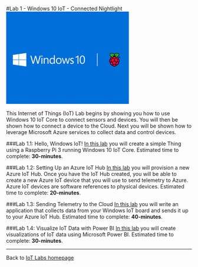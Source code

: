 #Lab 1 - Windows 10 IoT - Connected Nightlight
![Windows 10 IoT](/images/windows10-iot.png "Windows 10 IoT")

This Internet of Things (IoT) Lab begins by showing you how to use Windows 10 IoT Core to connect sensors and devices. You will then be shown how to connect a device to the Cloud. Next you will be shown how to leverage Microsoft Azure services to collect data and control devices.  



###Lab 1.1: Hello, Windows IoT!
[In this lab](/content/lab-1-1-hello-windows-iot.md) you will create a simple Thing using a Raspberry Pi 3 running Windows 10 IoT Core.
Estimated time to complete: **30-minutes**. 

###Lab 1.2: Setting Up an Azure IoT Hub
[In this lab](/content/lab-1-2-setting-up-an-azure-iot-hub.md) you will provision a new Azure IoT Hub. Once you have the IoT Hub created, you will be able to create a new Azure IoT device that you will use to send telemetry to Azure. Azure IoT devices are software references to physical devices.
Estimated time to complete: **20-minutes**.

###Lab 1.3: Sending Telemetry to the Cloud
[In this lab](/content/lab-1-3-sending-telemetry-to-the-cloud.md) you will write an application that collects data from your Windows IoT board and sends it up to your Azure IoT Hub.
Estimated time to complete: **40-minutes**. 

###Lab 1.4: Visualize IoT Data with Power BI
[In this lab](/content/lab-1-4-visualize-iot-data-with-powerbi.md) you will create visualizations of IoT data using Microsoft Power BI.
Estimated time to complete: **30-minutes**.

---

Back to [IoT Labs homepage](/readme.md)

[general-logo]: ./images/banner-geral.png "IoT Labs"
[general-logo-guarda]: ./images/banner-guarda.png "IoT Labs"
[general-logo-lisboa]: ./images/banner-lisboa.png "IoT Labs"
[general-logo-porto]: ./images/banner-porto.png "IoT Labs"
